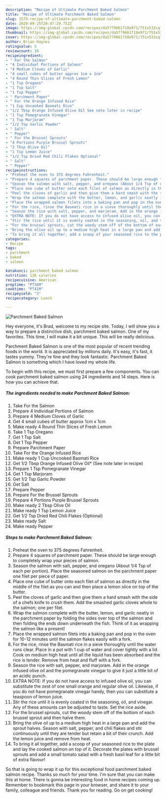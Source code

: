 ```yaml
---
description: "Recipe of Ultimate Parchment Baked Salmon"
title: "Recipe of Ultimate Parchment Baked Salmon"
slug: 1579-recipe-of-ultimate-parchment-baked-salmon
date: 2020-09-25T20:47:29.752Z
image: https://img-global.cpcdn.com/recipes/da5779661718e971/751x532cq70/parchment-baked-salmon-recipe-main-photo.jpg
thumbnail: https://img-global.cpcdn.com/recipes/da5779661718e971/751x532cq70/parchment-baked-salmon-recipe-main-photo.jpg
cover: https://img-global.cpcdn.com/recipes/da5779661718e971/751x532cq70/parchment-baked-salmon-recipe-main-photo.jpg
author: Brian Haynes
ratingvalue: 5
reviewcount: 10
recipeingredient:
- " For the Salmon"
- "4 Individual Portions of Salmon"
- "4 Medium Cloves of Garlic"
- "4 small cubes of butter approx 1cm x 1cm"
- "4 Round Thin Slices of Fresh Lemon"
- "1 Tsp Oregano"
- "1 Tsp Salt"
- "1 Tsp Pepper"
- " Parchment Paper"
- " For the Orange Infused Rice"
- "1 Cup Uncooked Basmati Rice"
- "1/2 Tbsp Orange Infused Olive Oil See note later in recipe"
- "1 Tsp Pomegranate Vinegar"
- "1 Tsp Marjoram"
- "1/2 Tsp Garlic Powder"
- " Salt"
- " Pepper"
- " For the Brussel Sprouts"
- "4 Portions Purple Brussel Sprouts"
- "2 Tbsp Olive Oil"
- "1 Tsp Lemon Juice"
- "1/2 Tsp Dried Red Chili Flakes Optional"
- " Salt"
- " Pepper"
recipeinstructions:
- "Preheat the oven to 375 degrees Fahrenheit."
- "Prepare 4 squares of parchment paper. These should be large enough to completely wrap your pieces of salmon."
- "Season the salmon with salt, pepper, and oregano (About 1/4 Tsp of each per portion). Place the seasoned salmon on the parchment paper one filet per piece of paper."
- "Place one cube of butter onto each filet of salmon as directly in the middle of the filet as you can and then place a lemon slice on top of the butter."
- "Peel the cloves of garlic and then give them a hard smash with the side of a chefs knife to crush them. Add the smashed garlic cloves whole to the salmon; one per filet."
- "Wrap the salmon complete with the butter, lemon, and garlic neatly in the parchment paper by folding the sides over top of the salmon and then folding the ends down underneath the fish. Think of it as wrapping the salmon like a present!"
- "Place the wrapped salmon filets into a baking pan and pop in the oven for 10-12 minutes until the salmon flakes easily with a fork."
- "For the rice, rinse the Basmati rice in a sieve thoroughly until the water runs clear. Place in a pot with 1 cup of water and cover tightly with a lid. Cook on medium high heat until all the liquid has been absorbed and the rice is tender. Remove from heat and fluff with a fork."
- "Season the rice with salt, pepper, and marjoram. Add in the orange infused olive oil and the pomegranate vinegar to give it just a little bit of an acidic punch."
- "EXTRA NOTE: If you do not have access to infused olive oil, you can substitute the zest of one small orange and regular olive oil. Likewise, if you do not have pomegranate vinegar handy, then you can substitute a teaspoon of lemon juice."
- "Stir the rice until it is evenly coated in the seasoning, oil, and vinegar. Any of these amounts can be adjusted to taste. Set the rice aside."
- "For the brussel sprouts, cut the woody stem off of the bottom of each brussel sprout and then halve them."
- "Bring the olive oil up to a medium high heat in a large pan and add the sprout halves. Season with salt, pepper, and chili flakes and stir continuously until they are tender but retain a bit of their crunch. Add the lemon juice and remove from heat."
- "To bring it all together, add a scoop of your seasoned rice to the plate and lay the cooked salmon on top of it. Decorate the plates with brussel sprouts and add a small tomato salad with a fresh basil leaf for a little bit of extra flavour!"
categories:
- Recipe
tags:
- parchment
- baked
- salmon

katakunci: parchment baked salmon 
nutrition: 126 calories
recipecuisine: American
preptime: "PT36M"
cooktime: "PT41M"
recipeyield: "3"
recipecategory: Lunch

---
```



![Parchment Baked Salmon](https://img-global.cpcdn.com/recipes/da5779661718e971/751x532cq70/parchment-baked-salmon-recipe-main-photo.jpg)

Hey everyone, it's Brad, welcome to my recipe site. Today, I will show you a way to prepare a distinctive dish, parchment baked salmon. One of my favorites. This time, I will make it a bit unique. This will be really delicious.

Parchment Baked Salmon is one of the most popular of recent trending foods in the world. It is appreciated by millions daily. It's easy, it's fast, it tastes yummy. They're fine and they look fantastic. Parchment Baked Salmon is something which I have loved my whole life.




To begin with this recipe, we must first prepare a few components. You can cook parchment baked salmon using 24 ingredients and 14 steps. Here is how you can achieve that.

<!--inarticleads1-->

##### The ingredients needed to make Parchment Baked Salmon:

1. Take  For the Salmon
1. Prepare 4 Individual Portions of Salmon
1. Prepare 4 Medium Cloves of Garlic
1. Get 4 small cubes of butter approx 1cm x 1cm
1. Make ready 4 Round Thin Slices of Fresh Lemon
1. Take 1 Tsp Oregano
1. Get 1 Tsp Salt
1. Get 1 Tsp Pepper
1. Prepare  Parchment Paper
1. Take  For the Orange Infused Rice
1. Make ready 1 Cup Uncooked Basmati Rice
1. Get 1/2 Tbsp Orange Infused Olive Oil* (See note later in recipe)
1. Prepare 1 Tsp Pomegranate Vinegar
1. Get 1 Tsp Marjoram
1. Get 1/2 Tsp Garlic Powder
1. Get  Salt
1. Prepare  Pepper
1. Prepare  For the Brussel Sprouts
1. Prepare 4 Portions Purple Brussel Sprouts
1. Make ready 2 Tbsp Olive Oil
1. Make ready 1 Tsp Lemon Juice
1. Get 1/2 Tsp Dried Red Chili Flakes (Optional)
1. Make ready  Salt
1. Make ready  Pepper




<!--inarticleads2-->

##### Steps to make Parchment Baked Salmon:

1. Preheat the oven to 375 degrees Fahrenheit.
1. Prepare 4 squares of parchment paper. These should be large enough to completely wrap your pieces of salmon.
1. Season the salmon with salt, pepper, and oregano (About 1/4 Tsp of each per portion). Place the seasoned salmon on the parchment paper one filet per piece of paper.
1. Place one cube of butter onto each filet of salmon as directly in the middle of the filet as you can and then place a lemon slice on top of the butter.
1. Peel the cloves of garlic and then give them a hard smash with the side of a chefs knife to crush them. Add the smashed garlic cloves whole to the salmon; one per filet.
1. Wrap the salmon complete with the butter, lemon, and garlic neatly in the parchment paper by folding the sides over top of the salmon and then folding the ends down underneath the fish. Think of it as wrapping the salmon like a present!
1. Place the wrapped salmon filets into a baking pan and pop in the oven for 10-12 minutes until the salmon flakes easily with a fork.
1. For the rice, rinse the Basmati rice in a sieve thoroughly until the water runs clear. Place in a pot with 1 cup of water and cover tightly with a lid. Cook on medium high heat until all the liquid has been absorbed and the rice is tender. Remove from heat and fluff with a fork.
1. Season the rice with salt, pepper, and marjoram. Add in the orange infused olive oil and the pomegranate vinegar to give it just a little bit of an acidic punch.
1. EXTRA NOTE: If you do not have access to infused olive oil, you can substitute the zest of one small orange and regular olive oil. Likewise, if you do not have pomegranate vinegar handy, then you can substitute a teaspoon of lemon juice.
1. Stir the rice until it is evenly coated in the seasoning, oil, and vinegar. Any of these amounts can be adjusted to taste. Set the rice aside.
1. For the brussel sprouts, cut the woody stem off of the bottom of each brussel sprout and then halve them.
1. Bring the olive oil up to a medium high heat in a large pan and add the sprout halves. Season with salt, pepper, and chili flakes and stir continuously until they are tender but retain a bit of their crunch. Add the lemon juice and remove from heat.
1. To bring it all together, add a scoop of your seasoned rice to the plate and lay the cooked salmon on top of it. Decorate the plates with brussel sprouts and add a small tomato salad with a fresh basil leaf for a little bit of extra flavour!




So that is going to wrap it up for this exceptional food parchment baked salmon recipe. Thanks so much for your time. I'm sure that you can make this at home. There is gonna be interesting food in home recipes coming up. Remember to bookmark this page in your browser, and share it to your family, colleague and friends. Thank you for reading. Go on get cooking!
